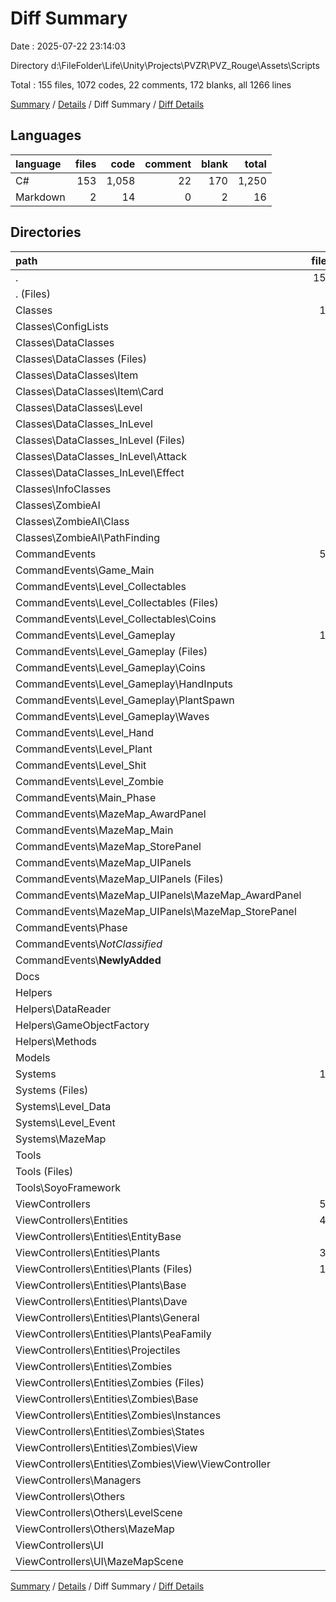 # Diff Summary

Date : 2025-07-22 23:14:03

Directory d:\\FileFolder\\Life\\Unity\\Projects\\PVZR\\PVZ_Rouge\\Assets\\Scripts

Total : 155 files,  1072 codes, 22 comments, 172 blanks, all 1266 lines

[Summary](results.md) / [Details](details.md) / Diff Summary / [Diff Details](diff-details.md)

## Languages
| language | files | code | comment | blank | total |
| :--- | ---: | ---: | ---: | ---: | ---: |
| C# | 153 | 1,058 | 22 | 170 | 1,250 |
| Markdown | 2 | 14 | 0 | 2 | 16 |

## Directories
| path | files | code | comment | blank | total |
| :--- | ---: | ---: | ---: | ---: | ---: |
| . | 155 | 1,072 | 22 | 172 | 1,266 |
| . (Files) | 1 | 2 | 0 | -1 | 1 |
| Classes | 14 | 95 | 10 | 26 | 131 |
| Classes\\ConfigLists | 1 | 2 | 0 | 0 | 2 |
| Classes\\DataClasses | 5 | 24 | 6 | 13 | 43 |
| Classes\\DataClasses (Files) | 1 | 4 | 0 | 0 | 4 |
| Classes\\DataClasses\\Item | 1 | 1 | 0 | 0 | 1 |
| Classes\\DataClasses\\Item\\Card | 1 | 1 | 0 | 0 | 1 |
| Classes\\DataClasses\\Level | 3 | 19 | 6 | 13 | 38 |
| Classes\\DataClasses_InLevel | 4 | 54 | 3 | 12 | 69 |
| Classes\\DataClasses_InLevel (Files) | 1 | 46 | 3 | 11 | 60 |
| Classes\\DataClasses_InLevel\\Attack | 1 | 3 | 0 | 0 | 3 |
| Classes\\DataClasses_InLevel\\Effect | 2 | 5 | 0 | 1 | 6 |
| Classes\\InfoClasses | 2 | 11 | 0 | 1 | 12 |
| Classes\\ZombieAI | 2 | 4 | 1 | 0 | 5 |
| Classes\\ZombieAI\\Class | 1 | 4 | 0 | 0 | 4 |
| Classes\\ZombieAI\\PathFinding | 1 | 0 | 1 | 0 | 1 |
| CommandEvents | 59 | 77 | -28 | 4 | 53 |
| CommandEvents\\Game_Main | 4 | 91 | 8 | 18 | 117 |
| CommandEvents\\Level_Collectables | 4 | 115 | 0 | 19 | 134 |
| CommandEvents\\Level_Collectables (Files) | 2 | 55 | 0 | 9 | 64 |
| CommandEvents\\Level_Collectables\\Coins | 2 | 60 | 0 | 10 | 70 |
| CommandEvents\\Level_Gameplay | 14 | -353 | -43 | -51 | -447 |
| CommandEvents\\Level_Gameplay (Files) | 2 | -55 | 0 | -9 | -64 |
| CommandEvents\\Level_Gameplay\\Coins | 2 | -60 | 0 | -10 | -70 |
| CommandEvents\\Level_Gameplay\\HandInputs | 6 | -183 | -9 | -25 | -217 |
| CommandEvents\\Level_Gameplay\\PlantSpawn | 3 | -48 | -34 | -7 | -89 |
| CommandEvents\\Level_Gameplay\\Waves | 1 | -7 | 0 | 0 | -7 |
| CommandEvents\\Level_Hand | 7 | 202 | 10 | 25 | 237 |
| CommandEvents\\Level_Plant | 4 | 98 | 5 | 14 | 117 |
| CommandEvents\\Level_Shit | 2 | 16 | 0 | 1 | 17 |
| CommandEvents\\Level_Zombie | 1 | 37 | 4 | 6 | 47 |
| CommandEvents\\Main_Phase | 1 | 20 | 0 | 2 | 22 |
| CommandEvents\\MazeMap_AwardPanel | 1 | -25 | 0 | -6 | -31 |
| CommandEvents\\MazeMap_Main | 1 | 18 | 2 | 2 | 22 |
| CommandEvents\\MazeMap_StorePanel | 4 | -113 | -8 | -26 | -147 |
| CommandEvents\\MazeMap_UIPanels | 6 | 172 | 10 | 38 | 220 |
| CommandEvents\\MazeMap_UIPanels (Files) | 1 | 29 | 2 | 6 | 37 |
| CommandEvents\\MazeMap_UIPanels\\MazeMap_AwardPanel | 1 | 26 | 0 | 6 | 32 |
| CommandEvents\\MazeMap_UIPanels\\MazeMap_StorePanel | 4 | 117 | 8 | 26 | 151 |
| CommandEvents\\Phase | 1 | -20 | 0 | -2 | -22 |
| CommandEvents\\_NotClassified_ | 8 | -156 | -14 | -30 | -200 |
| CommandEvents\\__NewlyAdded__ | 1 | -25 | -2 | -6 | -33 |
| Docs | 2 | 14 | 0 | 2 | 16 |
| Helpers | 4 | 29 | 0 | 4 | 33 |
| Helpers\\DataReader | 1 | 24 | -1 | 4 | 27 |
| Helpers\\GameObjectFactory | 1 | 4 | 0 | 0 | 4 |
| Helpers\\Methods | 2 | 1 | 1 | 0 | 2 |
| Models | 2 | 20 | 0 | 1 | 21 |
| Systems | 16 | 86 | 4 | 14 | 104 |
| Systems (Files) | 2 | 2 | 0 | 1 | 3 |
| Systems\\Level_Data | 6 | 75 | 4 | 13 | 92 |
| Systems\\Level_Event | 3 | 3 | 0 | 0 | 3 |
| Systems\\MazeMap | 5 | 6 | 0 | 0 | 6 |
| Tools | 3 | 68 | 22 | 11 | 101 |
| Tools (Files) | 2 | 46 | 7 | 5 | 58 |
| Tools\\SoyoFramework | 1 | 22 | 15 | 6 | 43 |
| ViewControllers | 54 | 681 | 14 | 111 | 806 |
| ViewControllers\\Entities | 47 | 674 | 4 | 109 | 787 |
| ViewControllers\\Entities\\EntityBase | 1 | 4 | 1 | 4 | 9 |
| ViewControllers\\Entities\\Plants | 35 | 507 | -5 | 83 | 585 |
| ViewControllers\\Entities\\Plants (Files) | 12 | -505 | -7 | -92 | -604 |
| ViewControllers\\Entities\\Plants\\Base | 2 | 22 | 0 | 6 | 28 |
| ViewControllers\\Entities\\Plants\\Dave | 3 | 156 | 0 | 26 | 182 |
| ViewControllers\\Entities\\Plants\\General | 9 | 326 | 0 | 51 | 377 |
| ViewControllers\\Entities\\Plants\\PeaFamily | 9 | 508 | 2 | 92 | 602 |
| ViewControllers\\Entities\\Projectiles | 3 | 87 | 2 | 14 | 103 |
| ViewControllers\\Entities\\Zombies | 8 | 76 | 6 | 8 | 90 |
| ViewControllers\\Entities\\Zombies (Files) | 3 | 17 | 1 | 1 | 19 |
| ViewControllers\\Entities\\Zombies\\Base | 1 | 7 | 5 | 2 | 14 |
| ViewControllers\\Entities\\Zombies\\Instances | 1 | 11 | 0 | 1 | 12 |
| ViewControllers\\Entities\\Zombies\\States | 1 | 27 | 0 | 4 | 31 |
| ViewControllers\\Entities\\Zombies\\View | 2 | 14 | 0 | 0 | 14 |
| ViewControllers\\Entities\\Zombies\\View\\ViewController | 2 | 14 | 0 | 0 | 14 |
| ViewControllers\\Managers | 2 | 0 | 10 | 0 | 10 |
| ViewControllers\\Others | 4 | 6 | 0 | 2 | 8 |
| ViewControllers\\Others\\LevelScene | 3 | 3 | 0 | 1 | 4 |
| ViewControllers\\Others\\MazeMap | 1 | 3 | 0 | 1 | 4 |
| ViewControllers\\UI | 1 | 1 | 0 | 0 | 1 |
| ViewControllers\\UI\\MazeMapScene | 1 | 1 | 0 | 0 | 1 |

[Summary](results.md) / [Details](details.md) / Diff Summary / [Diff Details](diff-details.md)